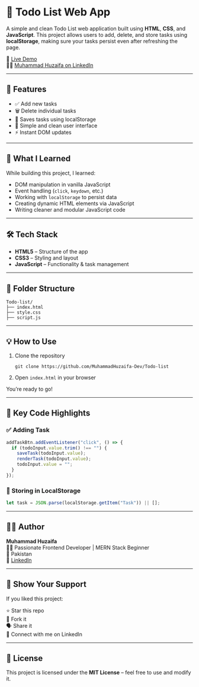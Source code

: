
# 📝 Todo List Web App

A simple and clean Todo List web application built using **HTML**, **CSS**, and **JavaScript**. This project allows users to add, delete, and store tasks using **localStorage**, making sure your tasks persist even after refreshing the page.

🔗 [Live Demo](https://todo-list-git-main-huzaifas-projects-827a906f.vercel.app/)  
👨‍💻 [Muhammad Huzaifa on LinkedIn](https://www.linkedin.com/in/muhammad-huzaifa-a31907333/?originalSubdomain=pk)

---

## 🚀 Features

- ✅ Add new tasks
- 🗑️ Delete individual tasks
- 💾 Saves tasks using localStorage
- 🌙 Simple and clean user interface
- ⚡ Instant DOM updates

---

## 🧠 What I Learned

While building this project, I learned:

- DOM manipulation in vanilla JavaScript
- Event handling (`click`, `keydown`, etc.)
- Working with `localStorage` to persist data
- Creating dynamic HTML elements via JavaScript
- Writing cleaner and modular JavaScript code

---

## 🛠️ Tech Stack

- **HTML5** – Structure of the app  
- **CSS3** – Styling and layout  
- **JavaScript** – Functionality & task management

---

## 📂 Folder Structure

```
Todo-list/
├── index.html
├── style.css
├── script.js
```

---

## 💡 How to Use

1. Clone the repository  
   ```
   git clone https://github.com/MuhammadHuzaifa-Dev/Todo-list
   ```
2. Open `index.html` in your browser

You’re ready to go!

---

## 🧩 Key Code Highlights

### ✅ Adding Task
```js
addTaskBtn.addEventListener("click", () => {
  if (todoInput.value.trim() !== "") {
    saveTask(todoInput.value);
    renderTask(todoInput.value);
    todoInput.value = "";
  }
});
```

### 💾 Storing in LocalStorage
```js
let task = JSON.parse(localStorage.getItem("Task")) || [];
```

---

## 🙋‍♂️ Author

**Muhammad Huzaifa**  
🧑‍💻 Passionate Frontend Developer | MERN Stack Beginner  
📍 Pakistan  
🔗 [LinkedIn](https://www.linkedin.com/in/muhammad-huzaifa-a31907333/?originalSubdomain=pk)

---

## 🌟 Show Your Support

If you liked this project:

⭐ Star this repo  
🍴 Fork it  
🗣️ Share it  
💬 Connect with me on LinkedIn

---

## 📃 License

This project is licensed under the **MIT License** – feel free to use and modify it.
